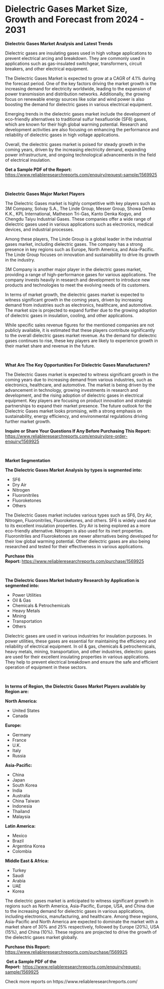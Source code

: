 <p><h1>Dielectric Gases Market Size, Growth and Forecast from 2024 - 2031</h1></p><p><strong>Dielectric Gases Market Analysis and Latest Trends</strong></p>
<p><p>Dielectric gases are insulating gases used in high voltage applications to prevent electrical arcing and breakdown. They are commonly used in applications such as gas-insulated switchgear, transformers, circuit breakers, and other electrical equipment.</p><p>The Dielectric Gases Market is expected to grow at a CAGR of 4.1% during the forecast period. One of the key factors driving the market growth is the increasing demand for electricity worldwide, leading to the expansion of power transmission and distribution networks. Additionally, the growing focus on renewable energy sources like solar and wind power is also boosting the demand for dielectric gases in various electrical equipment.</p><p>Emerging trends in the dielectric gases market include the development of eco-friendly alternatives to traditional sulfur hexafluoride (SF6) gases, which are known for their high global warming potential. Research and development activities are also focusing on enhancing the performance and reliability of dielectric gases in high voltage applications.</p><p>Overall, the dielectric gases market is poised for steady growth in the coming years, driven by the increasing electricity demand, expanding power infrastructure, and ongoing technological advancements in the field of electrical insulation.</p></p>
<p><strong>Get a Sample PDF of the Report:&nbsp;</strong> <a href="https://www.reliableresearchreports.com/enquiry/request-sample/1569925">https://www.reliableresearchreports.com/enquiry/request-sample/1569925</a></p>
<p>&nbsp;</p>
<p><strong>Dielectric Gases Major Market Players</strong></p>
<p><p>The Dielectric Gases market is highly competitive with key players such as 3M Company, Solvay S.A., The Linde Group, Messer Group, Showa Denko K.K., KPL International, Matheson Tri-Gas, Kanto Denka Kogyo, and Chengdu Taiyu Industrial Gases. These companies offer a wide range of dielectric gases used in various applications such as electronics, medical devices, and industrial processes.</p><p>Among these players, The Linde Group is a global leader in the industrial gases market, including dielectric gases. The company has a strong presence in key regions such as Europe, North America, and Asia-Pacific. The Linde Group focuses on innovation and sustainability to drive its growth in the industry.</p><p>3M Company is another major player in the dielectric gases market, providing a range of high-performance gases for various applications. The company invests heavily in research and development to introduce new products and technologies to meet the evolving needs of its customers.</p><p>In terms of market growth, the dielectric gases market is expected to witness significant growth in the coming years, driven by increasing demand from industries such as electronics, healthcare, and automotive. The market size is projected to expand further due to the growing adoption of dielectric gases in insulation, cooling, and other applications.</p><p>While specific sales revenue figures for the mentioned companies are not publicly available, it is estimated that these players contribute significantly to the overall dielectric gases market revenue. As the demand for dielectric gases continues to rise, these key players are likely to experience growth in their market share and revenue in the future.</p></p>
<p>&nbsp;</p>
<p><strong>What Are The Key Opportunities For Dielectric Gases Manufacturers?</strong></p>
<p><p>The Dielectric Gases market is expected to witness significant growth in the coming years due to increasing demand from various industries, such as electronics, healthcare, and automotive. The market is being driven by the advancement in technology, growing investments in research and development, and the rising adoption of dielectric gases in electrical equipment. Key players are focusing on product innovation and strategic partnerships to expand their market presence. The future outlook for the Dielectric Gases market looks promising, with a strong emphasis on sustainability, energy efficiency, and environmental regulations driving further market growth.</p></p>
<p><strong>Inquire or Share Your Questions If Any Before Purchasing This Report:</strong> <a href="https://www.reliableresearchreports.com/enquiry/pre-order-enquiry/1569925">https://www.reliableresearchreports.com/enquiry/pre-order-enquiry/1569925</a></p>
<p>&nbsp;</p>
<p><strong>Market Segmentation</strong></p>
<p><strong>The Dielectric Gases Market Analysis by types is segmented into:</strong></p>
<p><ul><li>SF6</li><li>Dry Air</li><li>Nitrogen</li><li>Fluoronitriles</li><li>Fluoroketones</li><li>Others</li></ul></p>
<p><p>The Dielectric Gases market includes various types such as SF6, Dry Air, Nitrogen, Fluoronitriles, Fluoroketones, and others. SF6 is widely used due to its excellent insulation properties. Dry Air is being explored as a more eco-friendly alternative. Nitrogen is also used for its inert properties. Fluoronitriles and Fluoroketones are newer alternatives being developed for their low global warming potential. Other dielectric gases are also being researched and tested for their effectiveness in various applications.</p></p>
<p><strong>Purchase this Report:&nbsp;</strong><a href="https://www.reliableresearchreports.com/purchase/1569925">https://www.reliableresearchreports.com/purchase/1569925</a></p>
<p>&nbsp;</p>
<p><strong>The Dielectric Gases Market Industry Research by Application is segmented into:</strong></p>
<p><ul><li>Power Utilities</li><li>Oil & Gas</li><li>Chemicals & Petrochemicals</li><li>Heavy Metals</li><li>Mining</li><li>Transportation</li><li>Others</li></ul></p>
<p><p>Dielectric gases are used in various industries for insulation purposes. In power utilities, these gases are essential for maintaining the efficiency and reliability of electrical equipment. In oil & gas, chemicals & petrochemicals, heavy metals, mining, transportation, and other industries, dielectric gases are used for their excellent insulating properties in various applications. They help to prevent electrical breakdown and ensure the safe and efficient operation of equipment in these sectors.</p></p>
<p>&nbsp;</p>
<p><strong>In terms of Region, the Dielectric Gases Market Players available by Region are:</strong></p>
<p>
    <p> <strong> North America: </strong>
        <ul>
            <li>United States</li>
            <li>Canada</li>
        </ul>
        </p> 
    <p> <strong> Europe: </strong>
        <ul>
            <li>Germany</li>
            <li>France</li>
            <li>U.K.</li>
            <li>Italy</li>
            <li>Russia</li>
        </ul>
        </p> 
    <p> <strong> Asia-Pacific: </strong>
        <ul>
            <li>China</li>
            <li>Japan</li>
            <li>South Korea</li>
            <li>India</li>
            <li>Australia</li>
            <li>China Taiwan</li>
            <li>Indonesia</li>
            <li>Thailand</li>
            <li>Malaysia</li>
        </ul>
        </p> 
    <p> <strong> Latin America: </strong>
        <ul>
            <li>Mexico</li>
            <li>Brazil</li>
            <li>Argentina Korea</li>
            <li>Colombia</li>
        </ul>
        </p> 
    <p> <strong> Middle East & Africa: </strong>
        <ul>
            <li>Turkey</li>
            <li>Saudi</li>
            <li>Arabia</li>
            <li>UAE</li>
            <li>Korea</li>
        </ul>
    </p>
    </p>
<p><p>The dielectric gases market is anticipated to witness significant growth in regions such as North America, Asia-Pacific, Europe, USA, and China due to the increasing demand for dielectric gases in various applications, including electronics, manufacturing, and healthcare. Among these regions, Asia-Pacific and North America are expected to dominate the market with a market share of 30% and 25% respectively, followed by Europe (20%), USA (15%), and China (10%). These regions are projected to drive the growth of the dielectric gases market globally.</p></p>
<p><strong>Purchase this Report: </strong><a href="https://www.reliableresearchreports.com/purchase/1569925">https://www.reliableresearchreports.com/purchase/1569925</a></p>
<p>&nbsp;<strong>Get a Sample PDF of the Report:&nbsp;&nbsp;</strong><a href="https://www.reliableresearchreports.com/enquiry/request-sample/1569925">https://www.reliableresearchreports.com/enquiry/request-sample/1569925</a></p>
<p><strong></strong></p>
<p>Check more reports on https://www.reliableresearchreports.com/</p>